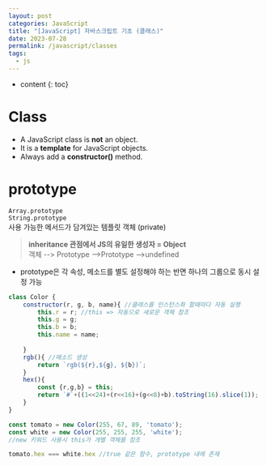 ```yaml
---
layout: post
categories: JavaScript
title: "[JavaScript] 자바스크립트 기초 (클래스)"
date: 2023-07-28
permalink: /javascript/classes
tags:
  - js
---
```

* content
{: toc}





# Class
- A JavaScript class is **not** an object.
- It is a **template** for JavaScript objects.
- Always add a **constructor()** method.



# prototype

`Array.prototype`  
`String.prototype`  
사용 가능한 메서드가 담겨있는 템플릿 객체 (private)

> **inheritance 관점에서 JS의 유일한 생성자 = Object**  
> 객체 --> Prototype -->Prototype -->undefined

- prototype은 각 속성, 메소드를 별도 설정해야 하는 반면 하나의 그룹으로 동시 설정 가능

```js
class Color {
	constructor(r, g, b, name){ //클래스를 인스턴스화 할때마다 자동 실행
    	this.r = r;	//this => 자동으로 새로운 객체 참조
      	this.g = g;
      	this.b = b;
      	this.name = name;
      
    }
  	rgb(){ //메소드 생성
    	return `rgb(${r},${g}, ${b})`;
    }
  	hex(){
      	const {r,g,b} = this;
    	return `#`+((1<<24)+(r<<16)+(g<<8)+b).toString(16).slice(1));
    }
}

const tomato = new Color(255, 67, 89, 'tomato');
const white = new Color(255, 255, 255, 'white'); 
//new 키워드 사용시 this가 개별 객체를 참조

tomato.hex === white.hex //true 같은 함수, prototype 내에 존재
```